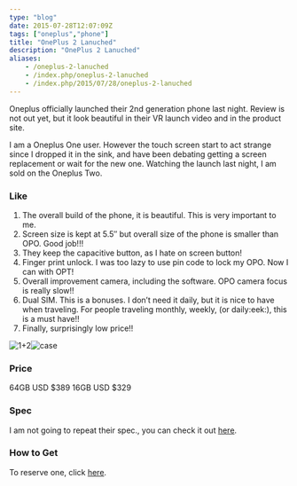 ```yaml
---
type: "blog"
date: 2015-07-28T12:07:09Z
tags: ["oneplus","phone"]
title: "OnePlus 2 Lanuched"
description: "OnePlus 2 Lanuched"
aliases:
    - /oneplus-2-lanuched
    - /index.php/oneplus-2-lanuched
    - /index.php/2015/07/28/oneplus-2-lanuched
---
```


Oneplus officially launched their 2nd generation phone last night. Review is not out yet, but it look beautiful in their VR launch video and in the product site.
<!--more-->

I am a Oneplus One user. However the touch screen start to act strange since I dropped it in the sink, and have been debating getting a screen replacement or wait for the new one. Watching the launch last night, I am sold on the Oneplus Two.

### Like

1. The overall build of the phone, it is beautiful. This is very important to me.
2. Screen size is kept at 5.5″ but overall size of the phone is smaller than OPO. Good job!!!
3. They keep the capacitive button, as I hate on screen button!
4. Finger print unlock. I was too lazy to use pin code to lock my OPO. Now I can with OPT!
5. Overall improvement camera, including the software. OPO camera focus is really slow!!
6. Dual SIM. This is a bonuses. I don’t need it daily, but it is nice to have when traveling. For people traveling monthly, weekly, (or daily:eek:), this is a must have!!
7. Finally, surprisingly low price!!

![1+2](https://i2.wp.com/content.oneplus.net/skin/frontend/oneplus2015/default/images/feature/two/impress-img.png?resize=1201%2C1181&ssl=1)![case](https://i1.wp.com/content.oneplus.net/skin/frontend/oneplus2015/default/images/feature/two/styleSwap-view-img.png?resize=886%2C690&ssl=1)

### Price

64GB USD $389
 16GB USD $329

### Spec

I am not going to repeat their spec., you can check it out [here](https://oneplus.net/2/specs).

### How to Get

To reserve one, click [here](https://oneplus.net/invites?kolid=UQY0CZ).
